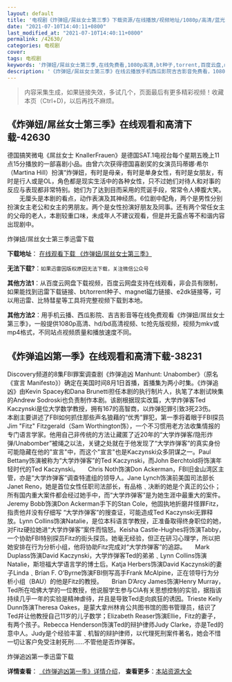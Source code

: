 ```yaml
---
layout: default
title: '电视剧《炸弹妞/屌丝女士第三季》下载资源/在线播放/视频地址/1080p/高清/蓝光'
date: "2021-07-10T14:40:11+0800"
last_modified_at: "2021-07-10T14:40:11+0800"
permalink: /42630/
categories: 电视剧
cover:
tags: 电视剧
keywords: '炸弹妞/屌丝女士第三季,在线免费看,1080p高清,bt种子,torrent,百度云盘,magnet,磁力链,迅雷下载资源'
description: '《炸弹妞/屌丝女士第三季》在线云播放手机西瓜影院吉吉影音免费看，1080p高清bd/hd未删减完整版和tc抢先枪版，mkv/mp4格式，附带bt/torrent种子、magnet/磁力链、百度云盘、网盘资源迅雷下载链接'
---
```


>内容采集生成，如果链接失效，多试几个，页面最后有更多精彩视频！收藏本页（Ctrl+D)，以后再找不麻烦。


## 《炸弹妞/屌丝女士第三季》在线观看和高清下载-42630

德国搞笑微电《屌丝女士 KnallerFrauen》是德国SAT.1电视台每个星期五晚上11点15分播放的一部喜剧小品。由曾六次获得德国喜剧奖的女演员玛蒂娜&middot;希尔（Martina Hill）扮演&ldquo;炸弹妞，有时是母亲，有时是单身女性，有时是女朋友，有时是行人或是OL，角色都是现实生活中的各种女性，只不过她们对待人和对事的反应与表现都非常特别。她们为了达到目而采用的荒诞手段，常常令人捧腹大笑。 　　无厘头是本剧的看点，动作表演及其神经质。6位剧中配角，两个是男性分别扮演女主老公和女主的男朋友。两个是女性扮演好朋友及同事。还有两个常任女主的父母的老人，本剧较重口味，未成年人不建议观看，但是并无露点等不和谐内容出现剧中。


炸弹妞/屌丝女士第三季迅雷下载

**下载地址**： [在线观看下载 《炸弹妞/屌丝女士第三季》](https://www.993dy.com//vod-detail-id-9407.html) 


**无法下载?**：`如果迅雷因版权原因无法下载，关注微信公众号 `

**其他方法1**：从百度云网盘下载视频，百度云网盘支持在线观看，非会员有限制，如果能找到迅雷下载链接、bt/torrent种子、magnet磁力链接、e2dk链接等，可以用迅雷、比特彗星等工具将完整视频下载到本地。

**其他方法2**：用手机云播、西瓜影院、吉吉影音等在线免费观看《炸弹妞/屌丝女士第三季》，一般提供1080p高清、hd/bd高清视频、tc抢先版视频，视频为mkv或mp4格式，不同站点视频质量和播放速度不同。


## 《炸弹追凶第一季》在线观看和高清下载-38231

Discovery频道的8集FBI罪案调查剧《炸弹追凶 Manhunt: Unabomber》（原名《宣言 Manifesto》）确定在美国时间8月1日首播，首播集为两小时集。《炸弹追凶》由Kevin Spacey和Dana Brunetti担任本剧的执行制片人，执笔了本剧试映集的Andrew Sodroski也负责制作本剧。该剧根据现实改篇，大学炸弹客Ted Kaczynski是位大学数学教授，拥有167的高智商，以炸弹犯罪引致3死23伤。　　本剧主要讲述了FBI如何抓住那些声名狼藉的“优秀”罪犯，第一季将着眼于FBI探员Jim "Fitz" Fitzgerald（Sam Worthington饰），一个不习惯用老方法收集情报的专门语言学家。他用自己非传统的方法让藏匿了近20年的“大学炸弹客/隐形炸弹/Unabomber”被绳之以法，关键之处就在于他发现了“大学炸弹客”的真实身份可能隐藏在他的"宣言"中，而这个"宣言"也是Kaczynski众多阴谋之一。Paul Bettany饰演被称为“大学炸弹客”的Ted Kaczynski，而John Berchtold将饰演年轻时代的Ted Kaczynski。　　Chris Noth饰演Don Ackerman，FBI旧金山湾区主管，亦是“大学炸弹客”调查特遣组的领导人。Jane Lynch饰演前美国司法部长Janet Reno，她是首位女性任职司法部长，有品格﹑决断的她是个真正的公仆；所有国内重大案件都会经过她手中，而“大学炸弹客”是为她生涯中最重大的案件。　　Jeremy Bobb饰演Don Ackerman手下的Stan Cole，他固执地折磨幷怪罪Fitz，指责他幷没有仔细写 “大学炸弹客”的搜查证，可能造成Ted Kaczynski无罪释放。Lynn Collins饰演Natalie，是位本科语言学教授，正准备取得终身职位的她，对Fitz硬拉她进“大学炸弹客”案件而恼怒。Keisha Castle-Hughes将饰演Tabby，一个协助FBI特别探员Fitz的街头探员。她毫无经验，但正在研习心理学，所以把她安排在行为分析小组，他将协助Fitz完成对“大学炸弹客”的追踪。　　Mark Duplass饰演David Kaczynski，大学炸弹客Ted的弟弟﹑Lynn Collins饰演Natalie，斯坦福大学语言学的博士后。Katja Herbers饰演David Kaczynski的妻子Linda﹑Brían F. O’Byrne饰演FBI侧写高手Frank McAlpine，正在领导行为分析小组（BAU）的他是Fitz的教授。　　Brian D’Arcy James饰演Henry Murray，Ted所在哈佛大学的一位教授，他说服学生参与CIA有关思想控制的实验，据指该持续几乎一年的实验是精神虐待，幷且是导致Ted走向疯狂的诱因。Trieste Kelly Dunn饰演Theresa Oakes，是蒙大拿州林肯公共图书馆的图书管理员，结识了Ted幷让他教授自己11岁的儿子数学；Elizabeth Reaser饰演Ellie，Fitz的妻子，有两个孩子。Rebecca Henderson饰演Ted的辩护律师Judy Clarke，亦是Ted的意中人。Judy是个经验丰富﹑机智的辩护律师，以代理死刑案件著名，她会不惜一切让客户免受注射死刑……不管他是否炸弹客。


炸弹追凶第一季迅雷下载

**详情查看**： [《炸弹追凶第一季》详情介绍](/movie/38231/)， **查看更多**：[本站资源大全](/movie/t/all/)

